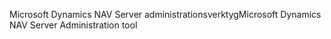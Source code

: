 <span data-ttu-id="7796a-101">Microsoft Dynamics NAV Server administrationsverktyg</span><span class="sxs-lookup"><span data-stu-id="7796a-101">Microsoft Dynamics NAV Server Administration tool</span></span>